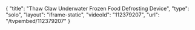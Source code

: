 {
    "title": "Thaw Claw Underwater Frozen Food Defrosting Device",
    "type": "solo",
    "layout": "iframe-static",
    "videoId": "112379207",
    "url": "\/tvpembed\/112379207"
}